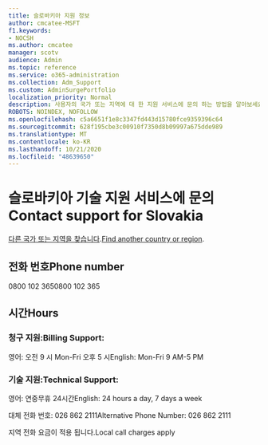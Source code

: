 ```yaml
---
title: 슬로바키아 지원 정보
author: cmcatee-MSFT
f1.keywords:
- NOCSH
ms.author: cmcatee
manager: scotv
audience: Admin
ms.topic: reference
ms.service: o365-administration
ms.collection: Adm_Support
ms.custom: AdminSurgePortfolio
localization_priority: Normal
description: 사용자의 국가 또는 지역에 대 한 지원 서비스에 문의 하는 방법을 알아보세요.
ROBOTS: NOINDEX, NOFOLLOW
ms.openlocfilehash: c5a6651f1e8c3347fd443d15780fce9359396c64
ms.sourcegitcommit: 628f195cbe3c00910f7350d8b09997a675dde989
ms.translationtype: MT
ms.contentlocale: ko-KR
ms.lasthandoff: 10/21/2020
ms.locfileid: "48639650"
---
```

# <a name="contact-support-for-slovakia"></a><span data-ttu-id="dedb2-103">슬로바키아 기술 지원 서비스에 문의</span><span class="sxs-lookup"><span data-stu-id="dedb2-103">Contact support for Slovakia</span></span>

<span data-ttu-id="dedb2-104">[다른 국가 또는 지역을 찾습니다](../contact-support-for-business-products.md).</span><span class="sxs-lookup"><span data-stu-id="dedb2-104">[Find another country or region](../contact-support-for-business-products.md).</span></span>

## <a name="phone-number"></a><span data-ttu-id="dedb2-105">전화 번호</span><span class="sxs-lookup"><span data-stu-id="dedb2-105">Phone number</span></span>
<span data-ttu-id="dedb2-106">0800 102 365</span><span class="sxs-lookup"><span data-stu-id="dedb2-106">0800 102 365</span></span>

## <a name="hours"></a><span data-ttu-id="dedb2-107">시간</span><span class="sxs-lookup"><span data-stu-id="dedb2-107">Hours</span></span>
### <a name="billing-support"></a><span data-ttu-id="dedb2-108">청구 지원:</span><span class="sxs-lookup"><span data-stu-id="dedb2-108">Billing Support:</span></span>

<span data-ttu-id="dedb2-109">영어: 오전 9 시 Mon-Fri 오후 5 시</span><span class="sxs-lookup"><span data-stu-id="dedb2-109">English: Mon-Fri 9 AM-5 PM</span></span>

### <a name="technical-support"></a><span data-ttu-id="dedb2-110">기술 지원:</span><span class="sxs-lookup"><span data-stu-id="dedb2-110">Technical Support:</span></span>

<span data-ttu-id="dedb2-111">영어: 연중무휴 24시간</span><span class="sxs-lookup"><span data-stu-id="dedb2-111">English: 24 hours a day, 7 days a week</span></span>

<span data-ttu-id="dedb2-112">대체 전화 번호: 026 862 2111</span><span class="sxs-lookup"><span data-stu-id="dedb2-112">Alternative Phone Number: 026 862 2111</span></span>

<span data-ttu-id="dedb2-113">지역 전화 요금이 적용 됩니다.</span><span class="sxs-lookup"><span data-stu-id="dedb2-113">Local call charges apply</span></span>
